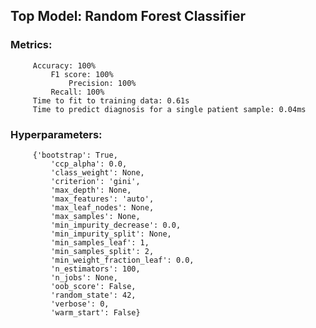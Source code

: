 ## Top Model: Random Forest Classifier
           
### 	Metrics:
		 Accuracy: 100%
           	 F1 score: 100%
          		 Precision: 100%
           	 Recall: 100%
		 Time to fit to training data: 0.61s
		 Time to predict diagnosis for a single patient sample: 0.04ms
            
### 	Hyperparameters: 
	     {'bootstrap': True,
             'ccp_alpha': 0.0,
             'class_weight': None,
             'criterion': 'gini',
             'max_depth': None,
             'max_features': 'auto',
             'max_leaf_nodes': None,
             'max_samples': None,
             'min_impurity_decrease': 0.0,
             'min_impurity_split': None,
             'min_samples_leaf': 1,
             'min_samples_split': 2,
             'min_weight_fraction_leaf': 0.0,
             'n_estimators': 100,
             'n_jobs': None,
             'oob_score': False,
             'random_state': 42,
             'verbose': 0,
             'warm_start': False}
